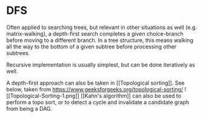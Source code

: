 # DFS
Often applied to searching trees, but relevant in other situations as well (e.g. matrix-walking), a depth-first search completes a given choice-branch before moving to a different branch.  In a tree structure, this means walking all the way to the bottom of a given subtree before processing other subtrees.   

Recursive implementation is usually simplest, but can be done iteratively as well.

A depth-first approach can also be taken in [[Topological sorting]].  See below, taken from https://www.geeksforgeeks.org/topological-sorting/
![[Topological-Sorting-1.png]]
[[Kahn's algorithm]] can also be used to perform a topo sort, or to detect a cycle and invalidate a candidate graph from being a DAG.